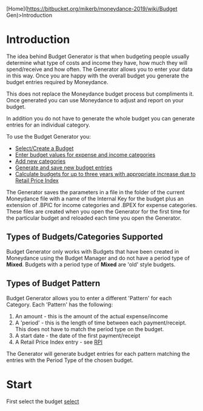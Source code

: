[Home](https://bitbucket.org/mikerb/moneydance-2019/wiki/Budget Gen)>Introduction

# Introduction

The idea behind Budget Generator is that when budgeting people usually determine what type of costs and income they have, how much they will spend/receive and how often.  The Generator allows you to enter your data in this way.  Once you are happy with the overall budget you generate the budget entries required by Moneydance.

This does not replace the Moneydance budget process but compliments it.  Once generated you can use Moneydance to adjust and report on your budget.

In addition you do not have to generate the whole budget you can generate entries for an individual category.

To use the Budget Generator you:

* [Select/Create a Budget](https://bitbucket.org/mikerb/moneydance-2019/wiki/budget)
* [Enter budget values for expense and income categories](https://bitbucket.org/mikerb/moneydance-2019/wiki/values)
* [Add new  categories](https://bitbucket.org/mikerb/moneydance-2019/wiki/add)
* [Generate and save new budget entries](https://bitbucket.org/mikerb/moneydance-2019/wiki/generate)
* [Calculate budgets for up to three years with appropriate increase due to Retail Price Index](https://bitbucket.org/mikerb/moneydance-2019/wiki/rpi)

The Generator saves the parameters in a file in the folder of the current Moneydance file with a name of the Internal Key for the budget plus an extension of .BPIC for income categories and .BPEX for expense categories.  These files are created when you open the Generator for the first time for the particular budget and reloaded each time you open the Generator.

## Types of Budgets/Categories Supported
Budget Generator only works with Budgets that have been created in Moneydance using the Budget Manager and do not have a period type of **Mixed**.  Budgets with a period type of **Mixed** are 'old' style budgets.

## Types of Budget Pattern

Budget Generator allows you to enter a different 'Pattern' for each Category.  Each 'Pattern' has the following:

1. An amount - this is the amount of the actual expense/income
2. A 'period' - this is the length of time between each payment/receipt. This does not have to match the period type on the budget.
3. A start date - the date of the first payment/receipt
4. A Retail Price Index entry - see [RPI](https://bitbucket.org/mikerb/moneydance-2019/wiki/rpi)

The Generator will generate budget entries for each pattern matching the entries with the Period Type of the chosen budget.

# Start

First select the budget [select](https://bitbucket.org/mikerb/moneydance-2019/wiki/budget)